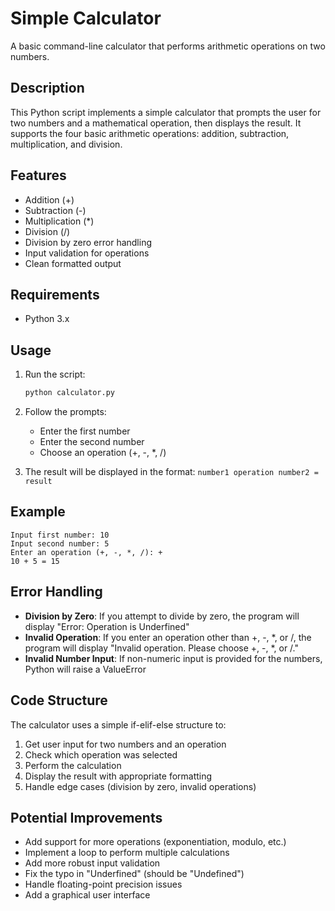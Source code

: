 # Simple Calculator

A basic command-line calculator that performs arithmetic operations on two numbers.

## Description

This Python script implements a simple calculator that prompts the user for two numbers and a mathematical operation, then displays the result. It supports the four basic arithmetic operations: addition, subtraction, multiplication, and division.

## Features

- Addition (+)
- Subtraction (-)
- Multiplication (*)
- Division (/)
- Division by zero error handling
- Input validation for operations
- Clean formatted output

## Requirements

- Python 3.x

## Usage

1. Run the script:
   ```bash
   python calculator.py
   ```

2. Follow the prompts:
   - Enter the first number
   - Enter the second number
   - Choose an operation (+, -, *, /)

3. The result will be displayed in the format: `number1 operation number2 = result`

## Example

```
Input first number: 10
Input second number: 5
Enter an operation (+, -, *, /): +
10 + 5 = 15
```

## Error Handling

- **Division by Zero**: If you attempt to divide by zero, the program will display "Error: Operation is Underfined"
- **Invalid Operation**: If you enter an operation other than +, -, *, or /, the program will display "Invalid operation. Please choose +, -, *, or /."
- **Invalid Number Input**: If non-numeric input is provided for the numbers, Python will raise a ValueError

## Code Structure

The calculator uses a simple if-elif-else structure to:
1. Get user input for two numbers and an operation
2. Check which operation was selected
3. Perform the calculation
4. Display the result with appropriate formatting
5. Handle edge cases (division by zero, invalid operations)

## Potential Improvements

- Add support for more operations (exponentiation, modulo, etc.)
- Implement a loop to perform multiple calculations
- Add more robust input validation
- Fix the typo in "Underfined" (should be "Undefined")
- Handle floating-point precision issues
- Add a graphical user interface